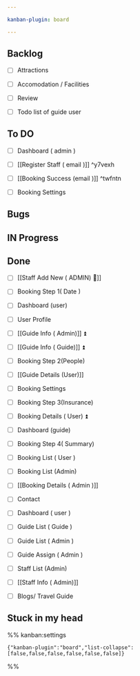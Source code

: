 ```yaml
---

kanban-plugin: board

---
```


## Backlog

- [ ] Attractions
- [ ] Accomodation / Facilities
- [ ] Review
- [ ] Todo list of guide user


## To DO

- [ ] Dashboard ( admin )
- [ ] [[Register Staff ( email )]] ^y7vexh
- [ ] [[Booking Success (email )]] ^twfntn
- [ ] Booking Settings


## Bugs



## IN Progress



## Done

- [ ] [[Staff Add New ( ADMIN) 🔼]]
- [ ] Booking Step 1( Date )
- [ ] Dashboard (user)
- [ ] User Profile
- [ ] [[Guide Info ( Admin)]] ⏫
- [ ] [[Guide Info ( Guide)]] ⏫
- [ ] Booking Step 2(People)
- [ ] [[Guide Details (User)]]
- [ ] Booking Settings
- [ ] Booking Step 3(Insurance)
- [ ] Booking Details ( User) ⏫
- [ ] Dashboard (guide)
- [ ] Booking Step 4( Summary)
- [ ] Booking List ( User )
- [ ] Booking List (Admin)
- [ ] [[Booking Details ( Admin )]]
- [ ] Contact
- [ ] Dashboard ( user )
- [ ] Guide List ( Guide )
- [ ] Guide List ( Admin )
- [ ] Guide Assign ( Admin )
- [ ] Staff List (Admin)
- [ ] [[Staff Info ( Admin)]]
- [ ] Blogs/ Travel Guide


## Stuck in my head





%% kanban:settings
```
{"kanban-plugin":"board","list-collapse":[false,false,false,false,false,false]}
```
%%